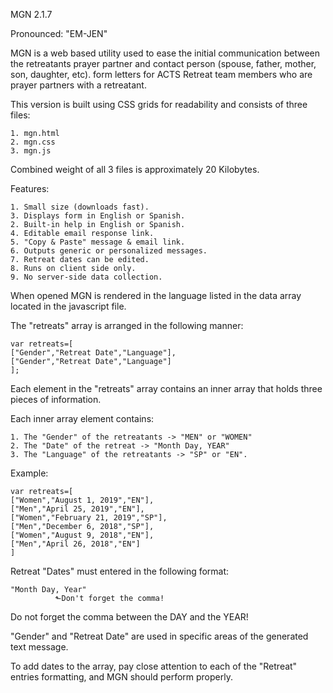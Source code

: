 MGN 2.1.7

Pronounced: "EM-JEN"

MGN is a web based utility used to ease the initial communication between the retreatants prayer partner and contact person (spouse, father, mother, son, daughter, etc). form letters for ACTS Retreat team members who are prayer partners with a retreatant.

This version is built using CSS grids for readability and consists of three files:

    1. mgn.html
    2. mgn.css
    3. mgn.js
    
Combined weight of all 3 files is approximately 20 Kilobytes.

Features:

    1. Small size (downloads fast).
    3. Displays form in English or Spanish.
    2. Built-in help in English or Spanish.
    4. Editable email response link.
    5. "Copy & Paste" message & email link.
    6. Outputs generic or personalized messages.
    7. Retreat dates can be edited.
    8. Runs on client side only.
    9. No server-side data collection.

When opened MGN is rendered in the language listed in the data array located in the javascript file.

The "retreats" array is arranged in the following manner:

    var retreats=[
    ["Gender","Retreat Date","Language"],
    ["Gender","Retreat Date","Language"]
    ];

Each element in the "retreats" array contains an inner array that holds three pieces of information. 

Each inner array element contains:

    1. The "Gender" of the retreatants -> "MEN" or "WOMEN"
    2. The "Date" of the retreat -> "Month Day, YEAR"
    3. The "Language" of the retreatants -> "SP" or "EN".

Example:

    var retreats=[
    ["Women","August 1, 2019","EN"],
    ["Men","April 25, 2019","EN"],
    ["Women","February 21, 2019","SP"],
    ["Men","December 6, 2018","SP"],
    ["Women","August 9, 2018","EN"],
    ["Men","April 26, 2018","EN"]
    ]

Retreat "Dates" must entered in the following format:
    
    "Month Day, Year"
              ⬑Don't forget the comma!

Do not forget the comma between the DAY and the YEAR!

"Gender" and "Retreat Date" are used in specific areas of the generated text message.

To add dates to the array, pay close attention to each of the "Retreat" entries formatting, and MGN should perform properly.

